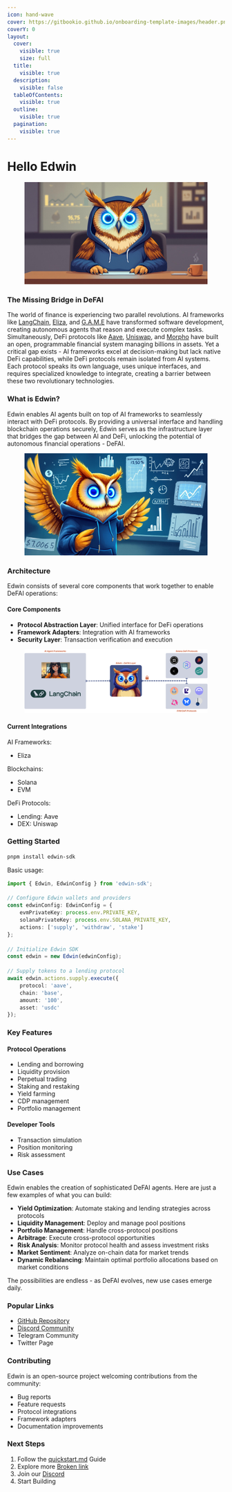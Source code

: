```yaml
---
icon: hand-wave
cover: https://gitbookio.github.io/onboarding-template-images/header.png
coverY: 0
layout:
  cover:
    visible: true
    size: full
  title:
    visible: true
  description:
    visible: false
  tableOfContents:
    visible: true
  outline:
    visible: true
  pagination:
    visible: true
---
```


# Hello Edwin

<figure><img src=".gitbook/assets/office 2.jpg" alt=""><figcaption></figcaption></figure>

### The Missing Bridge in DeFAI

The world of finance is experiencing two parallel revolutions. AI frameworks like [LangChain](https://github.com/langchain-ai/langchain), [Eliza](https://github.com/elizaos/eliza), and [G.A.M.E](https://github.com/game-by-virtuals/game-python/tree/main) have transformed software development, creating autonomous agents that reason and execute complex tasks. Simultaneously, DeFi protocols like [Aave](https://aave.com/), [Uniswap](https://uniswap.org/), and [Morpho](https://morpho.xyz/) have built an open, programmable financial system managing billions in assets. Yet a critical gap exists - AI frameworks excel at decision-making but lack native DeFi capabilities, while DeFi protocols remain isolated from AI systems. Each protocol speaks its own language, uses unique interfaces, and requires specialized knowledge to integrate, creating a barrier between these two revolutionary technologies.

### What is Edwin?

Edwin enables AI agents built on top of AI frameworks to seamlessly interact with DeFi protocols. By providing a universal interface and handling blockchain operations securely, Edwin serves as the infrastructure layer that bridges the gap between AI and DeFi, unlocking the potential of autonomous financial operations - DeFAI.

<figure><img src=".gitbook/assets/lecture 1.jpg" alt=""><figcaption></figcaption></figure>

### Architecture

Edwin consists of several core components that work together to enable DeFAI operations:

#### Core Components

* **Protocol Abstraction Layer**: Unified interface for DeFi operations
* **Framework Adapters**: Integration with AI frameworks
* **Security Layer**: Transaction verification and execution

<figure><img src=".gitbook/assets/Edwin Diagram (5).png" alt=""><figcaption></figcaption></figure>

#### Current Integrations

AI Frameworks:

* Eliza

Blockchains:

* Solana
* EVM

DeFi Protocols:

* Lending: Aave
* DEX: Uniswap

### Getting Started

```bash
pnpm install edwin-sdk
```

Basic usage:

```typescript
import { Edwin, EdwinConfig } from 'edwin-sdk';

// Configure Edwin wallets and providers
const edwinConfig: EdwinConfig = {
    evmPrivateKey: process.env.PRIVATE_KEY,
    solanaPrivateKey: process.env.SOLANA_PRIVATE_KEY,
    actions: ['supply', 'withdraw', 'stake']
};

// Initialize Edwin SDK
const edwin = new Edwin(edwinConfig);

// Supply tokens to a lending protocol
await edwin.actions.supply.execute({
    protocol: 'aave',
    chain: 'base',
    amount: '100',
    asset: 'usdc'
});
```

### Key Features

#### Protocol Operations

* Lending and borrowing
* Liquidity provision
* Perpetual trading
* Staking and restaking
* Yield farming
* CDP management
* Portfolio management

#### Developer Tools

* Transaction simulation
* Position monitoring
* Risk assessment

### Use Cases

Edwin enables the creation of sophisticated DeFAI agents. Here are just a few examples of what you can build:

* **Yield Optimization**: Automate staking and lending strategies across protocols
* **Liquidity Management**: Deploy and manage pool positions
* **Portfolio Management**: Handle cross-protocol positions
* **Arbitrage**: Execute cross-protocol opportunities
* **Risk Analysis**: Monitor protocol health and assess investment risks
* **Market Sentiment**: Analyze on-chain data for market trends
* **Dynamic Rebalancing**: Maintain optimal portfolio allocations based on market conditions

The possibilities are endless - as DeFAI evolves, new use cases emerge daily.

### Popular Links

* [GitHub Repository](https://github.com/edwin-finance/edwin)
* [Discord Community](https://discord.gg/2NKmbNhM)
* Telegram Community
* Twitter Page

### Contributing

Edwin is an open-source project welcoming contributions from the community:

* Bug reports
* Feature requests
* Protocol integrations
* Framework adapters
* Documentation improvements

### Next Steps

1. Follow the [quickstart.md](getting-started/quickstart.md "mention") Guide
2. Explore more [Broken link](broken-reference "mention")
3. Join our [Discord](https://discord.gg/2NKmbNhM)
4. Start Building
